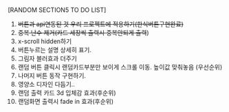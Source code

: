 [RANDOM SECTION5 TO DO LIST]
1. ~~버튼과 api연동된 것 우리 프로젝트에 적용하기(한식버튼구현완료)~~ 
2. ~~중복 난수 제거(카드 세장씩 출력시 중복안되게 출력~~)
3. x-scroll hidden하기
4. 버튼누르는 설명 상세히 표기.
5. 그림자 블러효과 더주기
6. 랜덤 버튼 클릭시 랜덤카드부분만 보이게 스크롤 이동. 높이값 맞춰놓음 (우선순위)
7. 나머지 버튼 동작 구현하기.
8. 영양소 디자인 다듬기..
9. 랜덤 출력 카드 3d 입체감 효과(후순위)
10. 랜덤화면 출력시 fade in 효과(후순위)
